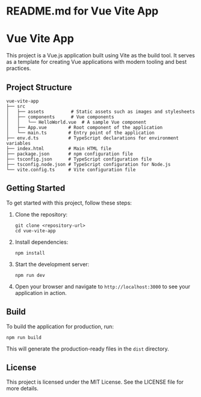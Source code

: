 # README.md for Vue Vite App

# Vue Vite App

This project is a Vue.js application built using Vite as the build tool. It serves as a template for creating Vue applications with modern tooling and best practices.

## Project Structure

```
vue-vite-app
├── src
│   ├── assets          # Static assets such as images and stylesheets
│   ├── components      # Vue components
│   │   └── HelloWorld.vue  # A sample Vue component
│   ├── App.vue        # Root component of the application
│   └── main.ts        # Entry point of the application
├── env.d.ts           # TypeScript declarations for environment variables
├── index.html         # Main HTML file
├── package.json       # npm configuration file
├── tsconfig.json      # TypeScript configuration file
├── tsconfig.node.json # TypeScript configuration for Node.js
└── vite.config.ts     # Vite configuration file
```

## Getting Started

To get started with this project, follow these steps:

1. Clone the repository:
   ```
   git clone <repository-url>
   cd vue-vite-app
   ```

2. Install dependencies:
   ```
   npm install
   ```

3. Start the development server:
   ```
   npm run dev
   ```

4. Open your browser and navigate to `http://localhost:3000` to see your application in action.

## Build

To build the application for production, run:
```
npm run build
```

This will generate the production-ready files in the `dist` directory.

## License

This project is licensed under the MIT License. See the LICENSE file for more details.